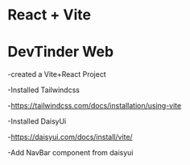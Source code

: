 # React + Vite

# DevTinder Web

-created a Vite+React Project

-Installed Tailwindcss

-https://tailwindcss.com/docs/installation/using-vite

-Installed DaisyUi

-https://daisyui.com/docs/install/vite/

-Add NavBar component from daisyui

